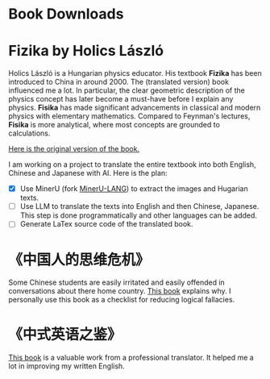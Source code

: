 Book Downloads
===

# Fizika by Holics László

Holics László is a Hungarian physics educator. His textbook **Fizika** has been introduced to China in around 2000. The (translated version) book influenced me a lot. In particular, the clear geometric description of the physics concept has later become a must-have before I explain any physics. **Fisika** has made significant advancements in classical and modern physics with elementary mathematics. Compared to Feynman's lectures, **Fisika** is more analytical, where most concepts are grounded to calculations. 

[Here is the original version of the book.](./posts/Fizika.pdf)

I am working on a project to translate the entire textbook into both English, Chinese and Japanese with AI. Here is the plan:
  - [x] Use MinerU (fork [MinerU-LANG]()) to extract the images and Hugarian texts.
  - [ ] Use LLM to translate the texts into English and then Chinese, Japanese. This step is done programmatically and other languages can be added.
  - [ ] Generate LaTex source code of the translated book. 

# 《中国人的思维危机》

Some Chinese students are easily irritated and easily offended in conversations about there home country. [This book](./posts/中国人的思维危机.pdf) explains why. I personally use this book as a checklist for reducing logical fallacies. 


# 《中式英语之鉴》

[This book](./posts/Chinglish.epub) is a valuable work from a professional translator. It helped me a lot in improving my written English. 